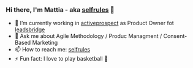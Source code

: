 ### Hi there, I'm Mattia - aka [selfrules] 👋


- 🔭 I’m currently working in [activeprospect] as Product Owner fot [leadsbridge]
- 💬 Ask me about Agile Methodology / Produc Managment / Consent-Based Marketing
- 📫 How to reach me: [selfrules]
- ⚡ Fun fact: I love to play basketball 🏀



<br />
<br />

[activeprospect]: https://activeprospect.com/
[leadsbridge]: https://www.leadsbridge.com/
[selfrules]: https://www.selfrules.org/
